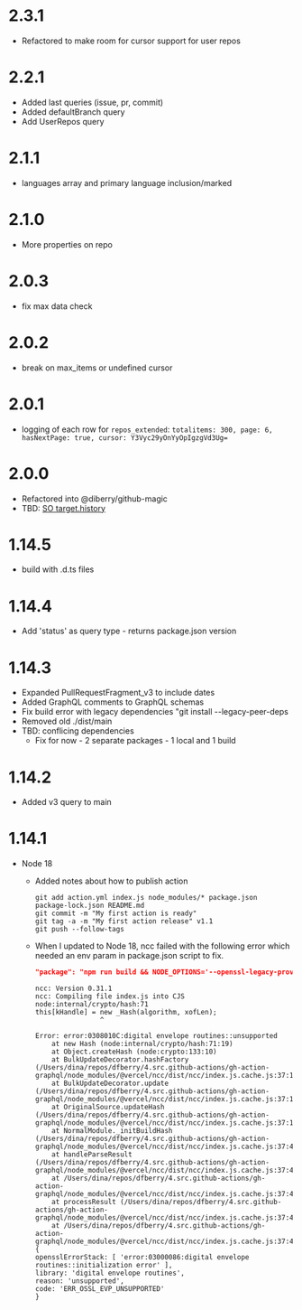 # 2.3.1

* Refactored to make room for cursor support for user repos

# 2.2.1

* Added last queries (issue, pr, commit)
* Added defaultBranch query
* Add UserRepos query

# 2.1.1

* languages array and primary language inclusion/marked

# 2.1.0

* More properties on repo

# 2.0.3

* fix max data check

# 2.0.2

* break on max_items or undefined cursor

# 2.0.1

* logging of each row for `repos_extended`: 
    `totalitems: 300, page: 6, hasNextPage: true, cursor: Y3Vyc29yOnYyOpIgzgVd3Ug=`

# 2.0.0

* Refactored into @diberry/github-magic
* TBD: [SO target.history]()

# 1.14.5
* build with .d.ts files

# 1.14.4
* Add 'status' as query type - returns package.json version

# 1.14.3

* Expanded PullRequestFragment_v3 to include dates
* Added GraphQL comments to GraphQL schemas
* Fix build error with legacy dependencies "git install --legacy-peer-deps
* Removed old ./dist/main
* TBD: conflicing dependencies
    * Fix for now - 2 separate packages - 1 local and 1 build


# 1.14.2

* Added v3 query to main

# 1.14.1

* Node 18 
  * Added notes about how to publish action

    ```
    git add action.yml index.js node_modules/* package.json package-lock.json README.md
    git commit -m "My first action is ready"
    git tag -a -m "My first action release" v1.1
    git push --follow-tags
    ```

  * When I updated to Node 18, ncc failed with the following error which needed an env param in package.json script to fix. 
  
    ```json
    "package": "npm run build && NODE_OPTIONS='--openssl-legacy-provider' ncc build -o package --no-cache --source-map --license licenses.txt",
    ```

    ```error
    ncc: Version 0.31.1
    ncc: Compiling file index.js into CJS
    node:internal/crypto/hash:71
    this[kHandle] = new _Hash(algorithm, xofLen);
                    ^

    Error: error:0308010C:digital envelope routines::unsupported
        at new Hash (node:internal/crypto/hash:71:19)
        at Object.createHash (node:crypto:133:10)
        at BulkUpdateDecorator.hashFactory (/Users/dina/repos/dfberry/4.src.github-actions/gh-action-graphql/node_modules/@vercel/ncc/dist/ncc/index.js.cache.js:37:1262958)
        at BulkUpdateDecorator.update (/Users/dina/repos/dfberry/4.src.github-actions/gh-action-graphql/node_modules/@vercel/ncc/dist/ncc/index.js.cache.js:37:1261761)
        at OriginalSource.updateHash (/Users/dina/repos/dfberry/4.src.github-actions/gh-action-graphql/node_modules/@vercel/ncc/dist/ncc/index.js.cache.js:37:1530933)
        at NormalModule._initBuildHash (/Users/dina/repos/dfberry/4.src.github-actions/gh-action-graphql/node_modules/@vercel/ncc/dist/ncc/index.js.cache.js:37:421196)
        at handleParseResult (/Users/dina/repos/dfberry/4.src.github-actions/gh-action-graphql/node_modules/@vercel/ncc/dist/ncc/index.js.cache.js:37:422270)
        at /Users/dina/repos/dfberry/4.src.github-actions/gh-action-graphql/node_modules/@vercel/ncc/dist/ncc/index.js.cache.js:37:423657
        at processResult (/Users/dina/repos/dfberry/4.src.github-actions/gh-action-graphql/node_modules/@vercel/ncc/dist/ncc/index.js.cache.js:37:419523)
        at /Users/dina/repos/dfberry/4.src.github-actions/gh-action-graphql/node_modules/@vercel/ncc/dist/ncc/index.js.cache.js:37:420632 {
    opensslErrorStack: [ 'error:03000086:digital envelope routines::initialization error' ],
    library: 'digital envelope routines',
    reason: 'unsupported',
    code: 'ERR_OSSL_EVP_UNSUPPORTED'
    }
    ```